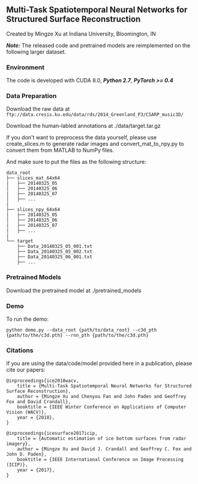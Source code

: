 ## Multi-Task Spatiotemporal Neural Networks for Structured Surface Reconstruction

Created by Mingze Xu at Indiana University, Bloomington, IN

***Note:*** The released code and pretrained models are reimplemented on the following larger dataset.

### Environment

The code is developed with CUDA 8.0, ***Python 2.7***, ***PyTorch >= 0.4***

### Data Preparation

Download the raw data at `ftp://data.cresis.ku.edu/data/rds/2014_Greenland_P3/CSARP_music3D/`

Download the human-labled annotations at ./data/target.tar.gz

If you don't want to preprocess the data yourself, please use create_slices.m to generate radar images and convert_mat_to_npy.py to convert them from MATLAB to NumPy files.

And make sure to put the files as the following structure:
  ```
  data_root
  ├── slices_mat_64x64
  |   ├── 20140325_05
  │   ├── 20140325_06
  |   ├── 20140325_07
  │   ├── ...
  |
  ├── slices_npy_64x64
  |   ├── 20140325_05
  │   ├── 20140325_06
  |   ├── 20140325_07
  |   ├── ...
  |
  └── target
      ├── Data_20140325_05_001.txt
      ├── Data_20140325_05_002.txt
      ├── Data_20140325_06_001.txt
      ├── ...
  ```

### Pretrained Models

Download the pretrained model at ./pretrained_models

### Demo
To run the demo:
```
python demo.py --data_root {path/to/data_root} --c3d_pth {path/to/the/c3d.pth} --rnn_pth {path/to/the/c3d.pth}
```

### Citations

If you are using the data/code/model provided here in a publication, please cite our papers:

    @inproceedings{ice2018wacv, 
        title = {Multi-Task Spatiotemporal Neural Networks for Structured Surface Reconstruction},
        author = {Mingze Xu and Chenyou Fan and John Paden and Geoffrey Fox and David Crandall},
        booktitle = {IEEE Winter Conference on Applications of Computer Vision (WACV)},
        year = {2018},
    }

    @inproceedings{icesurface2017icip, 
        title = {Automatic estimation of ice bottom surfaces from radar imagery},
        author = {Mingze Xu and David J. Crandall and Geoffrey C. Fox and John D. Paden},
        booktitle = {IEEE International Conference on Image Processing (ICIP)},
        year = {2017},
    }
